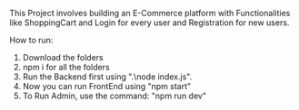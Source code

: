 This Project involves building an E-Commerce platform with Functionalities like ShoppingCart and Login for every user and Registration for new users.

How to run:
1. Download the folders
2. npm i for all the folders
3. Run the Backend first using ".\node index.js".
4. Now you can run FrontEnd using "npm start"
5. To Run Admin, use the command: "npm run dev"
